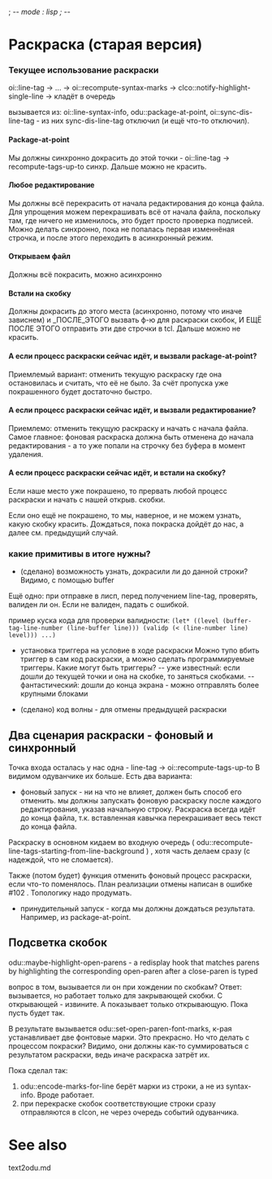 ﻿; -*- mode : lisp ; -*-

Раскраска (старая версия)
=========


### Текущее использование раскраски


oi::line-tag -> ... -> oi::recompute-syntax-marks -> clco::notify-highlight-single-line -> кладёт в очередь

вызывается из: oi::line-syntax-info, odu::package-at-point, oi::sync-dis-line-tag -
из них sync-dis-line-tag отключил (и ещё что-то отключил).

#### Package-at-point
Мы должны синхронно докрасить до этой точки - oi::line-tag -> recompute-tags-up-to синхр.
Дальше можно не красить. 

#### Любое редактирование
Мы должны всё перекрасить от начала редактирования до конца файла.
Для упрощения можем перекрашивать всё от начала файла, поскольку там, где ничего
не изменилось, это будет просто проверка подписей. Можно делать синхронно, пока не
попалась первая изменнёная строчка, и после этого переходить в асинхронный режим.

#### Открываем файл
Должны всё покрасить, можно асинхронно

#### Встали на скобку
Должны докрасить до этого места (асинхронно, потому что иначе зависнем) и _ПОСЛЕ_ЭТОГО
вызвать ф-ю для раскраски скобок, И ЕЩЁ ПОСЛЕ ЭТОГО отправить эти две строчки в tcl.
Дальше можно не красить. 

#### А если процесс раскраски сейчас идёт, и вызвали package-at-point?
Приемлемый вариант: отменить текущую раскраску где она остановилась и считать, что её не было. За счёт пропуска уже покрашенного будет достаточно быстро.

#### А если процесс раскраски сейчас идёт, и вызвали редактирование?
Приемлемо: отменить текущую раскраску и начать с начала файла.
Самое главное: фоновая раскраска должна быть отменена до начала редактирования - а то
уже попали на строчку без буфера в момент удаления. 

#### А если процесс раскраски сейчас идёт, и встали на скобку?
Если наше место уже покрашено, то прервать любой процесс раскраски и
начать с нашей открыв. скобки.

Если оно ещё не покрашено, то мы, наверное, и не можем узнать, какую скобку красить.
Дождаться, пока покраска дойдёт до нас, а далее см. предыдущий случай. 

### какие примитивы в итоге нужны?

- (сделано) возможность узнать, докрасили ли до данной строки? Видимо, с помощью buffer

Ещё одно: при отправке в лисп, перед получением line-tag, проверять, валиден ли он.
Если не валиден, падать с ошибкой.

пример куска кода для проверки валидности:
``(let* ((level (buffer-tag-line-number (line-buffer line)))
       (validp (< (line-number line) level)))
  ...)``
                
- установка триггера на условие в ходе раскраски
Можно тупо вбить триггер в сам код раскраски, а можно сделать программируемые триггеры.
Какие могут быть триггеры?
-- уже известный: если дошли до текущей точки и она на скобке, то заняться скобками.
-- фантастический: дошли до конца экрана - можно отправлять более крупными блоками

- (сделано) код волны - для отмены предыдущей раскраски







Два сценария раскраски - фоновый и синхронный
--------------
Точка входа осталась у нас одна - line-tag -> oi::recompute-tags-up-to
В видимом одуванчике их больше. 
Есть два варианта:
- фоновый запуск - ни на что не влияет, должен быть способ его отменить.
мы должны запускать фоновую раскраску после каждого редактирования, указав начальную строку.
Раскраска всегда идёт до конца файла, т.к. вставленная кавычка перекрашивает весь текст до конца файла. 

Раскраску в основном кидаем во входную очередь ( odu::recompute-line-tags-starting-from-line-background ) , хотя часть делаем сразу (с надеждой, что не сломается).

Также (потом будет) функция отменить фоновый процесс раскраски, если что-то поменялось. План реализации отмены написан в ошибке #102 . Топологику надо продумать. 
                                                                 
- принудительный запуск - когда мы должны дождаться результата. Например, из package-at-point. 


Подсветка скобок
------------
odu::maybe-highlight-open-parens - a redisplay hook that matches parens by highlighting the corresponding open-paren after a close-paren is typed

вопрос в том, вызывается ли он при хождении по скобкам?
Ответ: вызывается, но работает только для закрывающей скобки. С открывающей - извините.
А показывает только открывающую. Пока пусть будет так.

В результате вызывается odu::set-open-paren-font-marks, к-рая устанавливает
две фонтовые марки. Это прекрасно. Но что делать с процессом покраски?
Видимо, они должны как-то суммироваться с результатом раскраски, ведь иначе раскраска затрёт их.

Пока сделал так:

1. odu::encode-marks-for-line берёт марки из строки, а не из syntax-info. Вроде работает.
2. при перекраске скобок соответствующие строки сразу отправляются в clcon, не через
очередь событий одуванчика.

See also
========
text2odu.md
